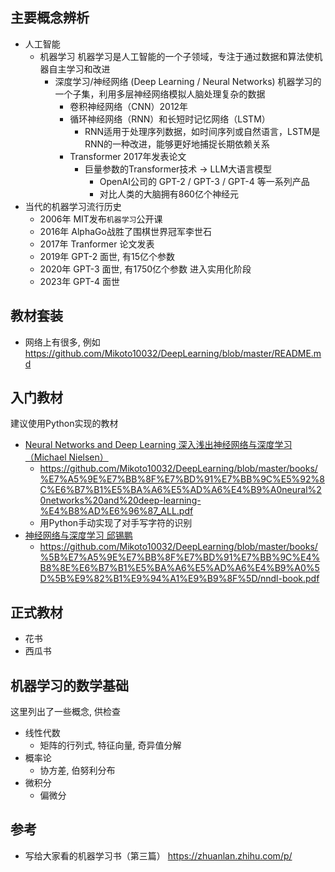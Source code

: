 ## 主要概念辨析
- 人工智能 
  - 机器学习 机器学习是人工智能的一个子领域，专注于通过数据和算法使机器自主学习和改进
    - 深度学习/神经网络 (Deep Learning / Neural Networks) 机器学习的一个子集，利用多层神经网络模拟人脑处理复杂的数据
      - 卷积神经网络（CNN）2012年
      - 循环神经网络（RNN）和长短时记忆网络（LSTM）
        - RNN适用于处理序列数据，如时间序列或自然语言，LSTM是RNN的一种改进，能够更好地捕捉长期依赖关系
      - Transformer 2017年发表论文
        - 巨量参数的Transformer技术 -> LLM大语言模型 
          - OpenAI公司的 GPT-2 / GPT-3 / GPT-4 等一系列产品
          - 对比人类的大脑拥有860亿个神经元
- 当代的机器学习流行历史
  - 2006年 MIT发布`机器学习`公开课
  - 2016年 AlphaGo战胜了围棋世界冠军李世石
  - 2017年 Tranformer 论文发表
  - 2019年 GPT-2 面世, 有15亿个参数
  - 2020年 GPT-3 面世, 有1750亿个参数 进入实用化阶段
  - 2023年 GPT-4 面世
## 教材套装
- 网络上有很多, 例如 https://github.com/Mikoto10032/DeepLearning/blob/master/README.md

## 入门教材
建议使用Python实现的教材

- [Neural Networks and Deep Learning 深入浅出神经网络与深度学习（Michael Nielsen）](https://book.douban.com/subject/35128111/)
  - https://github.com/Mikoto10032/DeepLearning/blob/master/books/%E7%A5%9E%E7%BB%8F%E7%BD%91%E7%BB%9C%E5%92%8C%E6%B7%B1%E5%BA%A6%E5%AD%A6%E4%B9%A0neural%20networks%20and%20deep-learning-%E4%B8%AD%E6%96%87_ALL.pdf
  - 用Python手动实现了对手写字符的识别
- [神经网络与深度学习 邱锡鹏](https://book.douban.com/subject/35044046/)
  - https://github.com/Mikoto10032/DeepLearning/blob/master/books/%5B%E7%A5%9E%E7%BB%8F%E7%BD%91%E7%BB%9C%E4%B8%8E%E6%B7%B1%E5%BA%A6%E5%AD%A6%E4%B9%A0%5D%5B%E9%82%B1%E9%94%A1%E9%B9%8F%5D/nndl-book.pdf

## 正式教材
- 花书
- 西瓜书
  
## 机器学习的数学基础

这里列出了一些概念, 供检查

- 线性代数
  - 矩阵的行列式, 特征向量, 奇异值分解
- 概率论
  - 协方差, 伯努利分布
- 微积分
  - 偏微分

## 参考
- 写给大家看的机器学习书（第三篇） https://zhuanlan.zhihu.com/p/
